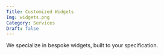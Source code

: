 ```yaml
---
Title: Customized Widgets
Img: widgets.png
Category: Services
Draft: false
---
```


We specialize in bespoke widgets, built to your specification.